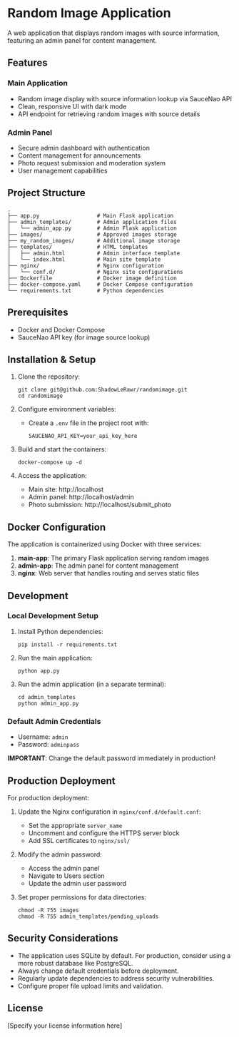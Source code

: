 # Random Image Application

A web application that displays random images with source information, featuring an admin panel for content management.

## Features

### Main Application
- Random image display with source information lookup via SauceNao API
- Clean, responsive UI with dark mode
- API endpoint for retrieving random images with source details

### Admin Panel
- Secure admin dashboard with authentication
- Content management for announcements
- Photo request submission and moderation system
- User management capabilities

## Project Structure

```
.
├── app.py                  # Main Flask application
├── admin_templates/        # Admin application files
│   └── admin_app.py        # Admin Flask application
├── images/                 # Approved images storage
├── my_random_images/       # Additional image storage
├── templates/              # HTML templates
│   ├── admin.html          # Admin interface template
│   └── index.html          # Main site template
├── nginx/                  # Nginx configuration
│   └── conf.d/             # Nginx site configurations
├── Dockerfile              # Docker image definition
├── docker-compose.yaml     # Docker Compose configuration
└── requirements.txt        # Python dependencies
```

## Prerequisites

- Docker and Docker Compose
- SauceNao API key (for image source lookup)

## Installation & Setup

1. Clone the repository:
   ```
   git clone git@github.com:ShadowLeRawr/randomimage.git
   cd randomimage
   ```

2. Configure environment variables:
   - Create a `.env` file in the project root with:
     ```
     SAUCENAO_API_KEY=your_api_key_here
     ```

3. Build and start the containers:
   ```
   docker-compose up -d
   ```

4. Access the application:
   - Main site: http://localhost
   - Admin panel: http://localhost/admin
   - Photo submission: http://localhost/submit_photo

## Docker Configuration

The application is containerized using Docker with three services:

1. **main-app**: The primary Flask application serving random images
2. **admin-app**: The admin panel for content management
3. **nginx**: Web server that handles routing and serves static files

## Development

### Local Development Setup

1. Install Python dependencies:
   ```
   pip install -r requirements.txt
   ```

2. Run the main application:
   ```
   python app.py
   ```

3. Run the admin application (in a separate terminal):
   ```
   cd admin_templates
   python admin_app.py
   ```

### Default Admin Credentials

- Username: `admin`
- Password: `adminpass`

**IMPORTANT**: Change the default password immediately in production!

## Production Deployment

For production deployment:

1. Update the Nginx configuration in `nginx/conf.d/default.conf`:
   - Set the appropriate `server_name`
   - Uncomment and configure the HTTPS server block
   - Add SSL certificates to `nginx/ssl/`

2. Modify the admin password:
   - Access the admin panel
   - Navigate to Users section
   - Update the admin user password

3. Set proper permissions for data directories:
   ```
   chmod -R 755 images
   chmod -R 755 admin_templates/pending_uploads
   ```

## Security Considerations

- The application uses SQLite by default. For production, consider using a more robust database like PostgreSQL.
- Always change default credentials before deployment.
- Regularly update dependencies to address security vulnerabilities.
- Configure proper file upload limits and validation.

## License

[Specify your license information here]
